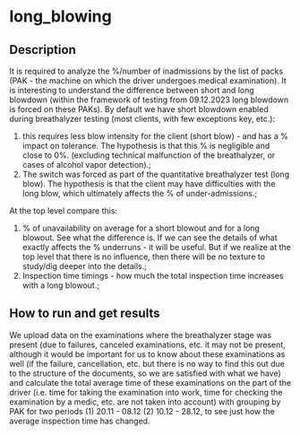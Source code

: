 # long_blowing

## Description
It is required to analyze the %/number of inadmissions by the list of packs (PAK - the machine on which the driver undergoes medical examination). It is interesting to understand the difference between short and long blowdown (within the framework of testing from 09.12.2023 long blowdown is forced on these PAKs).
By default we have short blowdown enabled during breathalyzer testing (most clients, with few exceptions key, etc.): 
1. this requires less blow intensity for the client (short blow) - and has a % impact on tolerance. The hypothesis is that this % is negligible and close to 0%. (excluding technical malfunction of the breathalyzer, or cases of alcohol vapor detection).;
2. The switch was forced as part of the quantitative breathalyzer test (long blow). The hypothesis is that the client may have difficulties with the long blow, which ultimately affects the % of under-admissions.; 

At the top level compare this: 
1. % of unavailability on average for a short blowout and for a long blowout. See what the difference is. If we can see the details of what exactly affects the % underruns - it will be useful. But if we realize at the top level that there is no influence, then there will be no texture to study/dig deeper into the details.; 
2. Inspection time timings - how much the total inspection time increases with a long blowout.;

## How to run and get results

We upload data on the examinations where the breathalyzer stage was present (due to failures, canceled examinations, etc. it may not be present, although it would be important for us to know about these examinations as well (if the failure, cancellation, etc. but there is no way to find this out due to the structure of the documents, so we are satisfied with what we have) and calculate the total average time of these examinations on the part of the driver (i.e. time for taking the examination into work, time for checking the examination by a medic, etc. are not taken into account) with grouping by PAK for two periods 
(1) 20.11 - 08.12 
(2) 10.12 - 28.12, to see just how the average inspection time has changed.


